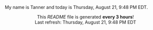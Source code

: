 My name is Tanner and today is Thursday, August 21, 9:48 PM EDT.

<p align="center">This <i>README</i> file is generated <b>every 3 hours</b>!</br>Last refresh: Thursday, August 21, 9:48 PM EDT<br /></p>
